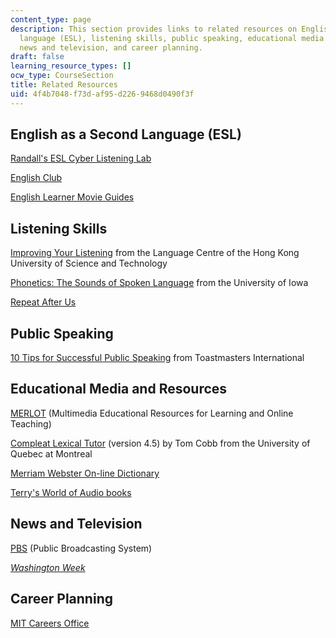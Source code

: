 ```yaml
---
content_type: page
description: This section provides links to related resources on English as a second
  language (ESL), listening skills, public speaking, educational media and resources,
  news and television, and career planning.
draft: false
learning_resource_types: []
ocw_type: CourseSection
title: Related Resources
uid: 4f4b7048-f73d-af95-d226-9468d0490f3f
---
```

## English as a Second Language (ESL)

[Randall's ESL Cyber Listening Lab](http://www.esl-lab.com/)

[English Club](http://www.englishclub.com/)

[English Learner Movie Guides](http://www.eslnotes.com/)

## Listening Skills

[Improving Your Listening](http://lc.ust.hk/~sac/advice/english/listening/L1.htm) from the Language Centre of the Hong Kong University of Science and Technology

[Phonetics: The Sounds of Spoken Language](http://www.uiowa.edu/~acadtech/phonetics/) from the University of Iowa

[Repeat After Us](http://www.repeatafterus.com/index.php)

## Public Speaking

[10 Tips for Successful Public Speaking](https://www.toastmasters.org/shop/105--10-Tips-for-Successful-Public-Speaking) from Toastmasters International

## Educational Media and Resources

[MERLOT](http://www.merlot.org/merlot/index.htm) (Multimedia Educational Resources for Learning and Online Teaching)

[Compleat Lexical Tutor](http://www.lextutor.ca/) (version 4.5) by Tom Cobb from the University of Quebec at Montreal

[Merriam Webster On-line Dictionary](https://www.merriam-webster.com/)

[Terry's World of Audio books](http://www.terrypogue.com/)

## News and Television

[PBS](http://www.pbs.org/) (Public Broadcasting System)

[*Washington Week*](http://www.pbs.org/weta/washingtonweek/)

## Career Planning

[MIT Careers Office](http://gecd.mit.edu/career/alum)